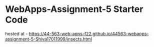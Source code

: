 # WebApps-Assignment-5 Starter Code
hosted at - https://44-563-web-apps-f22.github.io/44563-webapps-assignment-5-Shiva17011999/insects.html
